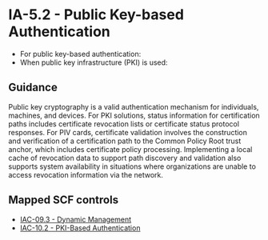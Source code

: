 # IA-5.2 - Public Key-based Authentication
- For public key-based authentication:
- When public key infrastructure (PKI) is used:
## Guidance
Public key cryptography is a valid authentication mechanism for individuals, machines, and devices. For PKI solutions, status information for certification paths includes certificate revocation lists or certificate status protocol responses. For PIV cards, certificate validation involves the construction and verification of a certification path to the Common Policy Root trust anchor, which includes certificate policy processing. Implementing a local cache of revocation data to support path discovery and validation also supports system availability in situations where organizations are unable to access revocation information via the network.
## Mapped SCF controls
- [IAC-09.3 - Dynamic Management](../scf/iac-093-dynamicmanagement.md)
- [IAC-10.2 - PKI-Based Authentication](../scf/iac-102-pki-basedauthentication.md)
